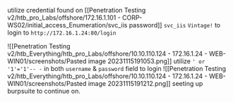 
utilize credential found on [[Penetration Testing v2/htb_pro_Labs/offshore/172.16.1.101 - CORP-WS02/initial_access_Enumeration/svc_iis password]]  `svc_iis` `Vintage!` to login to `http://172.16.1.24:80/login`

![[Penetration Testing v2/htb_Everything/htb_pro_Labs/offshore/10.10.110.124 - 172.16.1.24 - WEB-WIN01/screenshots/Pasted image 20231115191053.png]]
utilize `' or '1'='1'-- -` in both `username` & `password` field to login 
![[Penetration Testing v2/htb_Everything/htb_pro_Labs/offshore/10.10.110.124 - 172.16.1.24 - WEB-WIN01/screenshots/Pasted image 20231115191212.png]]
seeting up burpsuite to continue on.